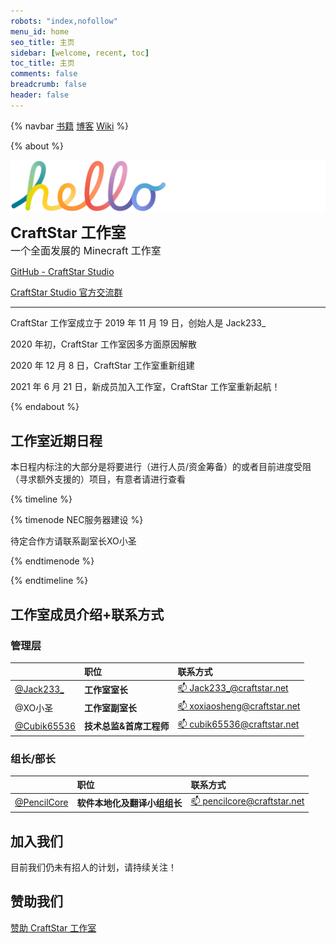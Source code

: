 ```yaml
---
robots: "index,nofollow"
menu_id: home
seo_title: 主页
sidebar: [welcome, recent, toc]
toc_title: 主页
comments: false
breadcrumb: false
header: false
---
```


<head> 
    <script defer src="https://use.fontawesome.com/releases/v5.0.13/js/all.js"></script> 
    <script defer src="https://use.fontawesome.com/releases/v5.0.13/js/v4-shims.js"></script> 
</head> 
<link rel="stylesheet" href="https://use.fontawesome.com/releases/v5.0.13/css/all.css">

{% navbar [书籍](https://book.craftstar.net) [博客](/blog/) [Wiki](/wiki/) %}

{% about %}

<img align="center" alt="hello" src="hello.png"></br>

**<font size="5.6em">CraftStar 工作室</font>** </br> <font size="3.5em">一个全面发展的 Minecraft 工作室</font>

<a href="https://cdn.jsdelivr.net/gh/CraftStarStudio/CraftStar-Website@master/source/hello.png"><i class="fa fa-github"></i> GitHub - CraftStar Studio</a>

<a href="https://qm.qq.com/cgi-bin/qm/qr?k=9HxNOGLgzYWmSPdsoou2swjzOrq5gxzZ&authKey=4UbRMdPPeNUg5fT+vcLZiIGPT0mWRFAL2EjE3DNbmedcrFh3gMA6zZXIRJRw5HjX&noverify=0"><i class="fa fa-qq"></i> CraftStar Studio 官方交流群</a>

---

CraftStar 工作室成立于 2019 年 11 月 19 日，创始人是 Jack233\_

2020 年初，CraftStar 工作室因多方面原因解散

2020 年 12 月 8 日，CraftStar 工作室重新组建

2021 年 6 月 21 日，新成员加入工作室，CraftStar 工作室重新起航！

{% endabout %}

## 工作室近期日程

本日程内标注的大部分是将要进行（进行人员/资金筹备）的或者目前进度受阻（寻求额外支援的）项目，有意者请进行查看

{% timeline %}

{% timenode NEC服务器建设 %}

待定合作方请联系副室长XO小圣

{% endtimenode %}

{% endtimeline %}

## 工作室成员介绍+联系方式

### 管理层

|                                              | 职位                   |联系方式
| :------------------------------------------- | :--------------------- | :-------------------------------------------------- |
| [@Jack233\_](https://github.com/Jack233XD)   | **工作室室长**          | [📫 Jack233_@craftstar.net](mailto:Jack233_@craftstar.net) |
| @XO小圣                                      | **工作室副室长**        | [📫 xoxiaosheng@craftstar.net](mailto:xoxiaosheng@craftstar.net) |
| [@Cubik65536](https://github.com/Cubik65536) | **技术总监&首席工程师** | [📫 cubik65536@craftstar.net](mailto:cubik65536@craftstar.net) |

### 组长/部长

|                                              | 职位                        | 联系方式
| :------------------------------------------- | :------------------------- | :-------------------------------------------------- |
| [@PencilCore](https://github.com/PencilCore) | **软件本地化及翻译小组组长** | [📫 pencilcore@craftstar.net](mailto:pencilcore@craftstar.net) |

## 加入我们

目前我们仍未有招人的计划，请持续关注！

## 赞助我们

[赞助 CraftStar 工作室](https://afdian.net/@craftstar?tab=home)

